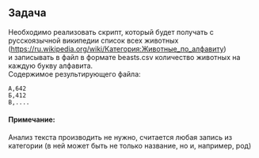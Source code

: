 ## Задача
Необходимо реализовать скрипт, который будет получать с русскоязычной википедии список всех животных  
(https://ru.wikipedia.org/wiki/Категория:Животные_по_алфавиту)   
и записывать в файл в формате beasts.csv количество животных на каждую букву алфавита.  
Содержимое результирующего файла:

    А,642  
    Б,412  
    В,....  

#### Примечание:
Анализ текста производить не нужно, считается любая запись из категории (в ней может быть не только название, но и, например, род)
